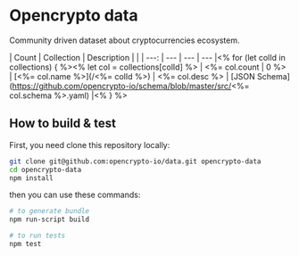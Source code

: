 # Opencrypto data

Community driven dataset about cryptocurrencies ecosystem.

| Count | Collection | Description | |
| ---: | --- |  --- | --- |<% for (let colId in collections) { %><% let col = collections[colId] %>
| <%= col.count | 0 %> | [<%= col.name %>](/<%= colId %>) | <%= col.desc %> | [JSON Schema](https://github.com/opencrypto-io/schema/blob/master/src/<%= col.schema %>.yaml) |<% } %>

## How to build & test

First, you need clone this repository locally:
```bash
git clone git@github.com:opencrypto-io/data.git opencrypto-data
cd opencrypto-data
npm install
```

then you can use these commands:
```bash
# to generate bundle
npm run-script build

# to run tests
npm test 
```
